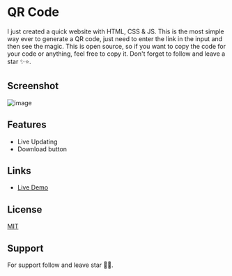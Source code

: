 # QR Code

I just created a quick website with HTML, CSS & JS.
This is the most simple way ever to generate a QR code, just need to enter the link in the input and then see the magic.
This is open source, so if you want to copy the code for your code or anything, feel free to copy it.
Don't forget to follow and leave a star ✨⭐.

## Screenshot

![image](https://github.com/user-attachments/assets/006369bd-dff2-4922-9666-b339cfbf591c)

## Features
 - Live Updating
 - Download button

## Links
 - [Live Demo](https://yovenzor.github.io/QR/)

## License

[MIT](https://choosealicense.com/licenses/mit/)

## Support

For support follow and leave star 🌟✨.
